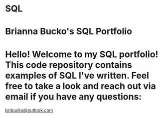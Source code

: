 # SQL
# Brianna Bucko's SQL Portfolio

# Hello! Welcome to my SQL portfolio! This code repository contains examples of SQL I've written. Feel free to take a look and reach out via email if you have any questions:
bribucko@outlook.com
